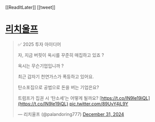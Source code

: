 [[ReadItLater]] [[tweet]]

# [리치울프](https://twitter.com/palandoring777/status/1873922287126344001)

> ✅ 2025 투자 아이디어  
>   
> 자, 지금 버핏이 옥시를 꾸준히 매집하고 있죠 ?  
>   
> 옥시는 무슨기업입니까 ?  
>   
> 최근 갑자기 천연가스가 폭등하고 있어요.  
>   
> 탄소포집으로 공법으로 돈을 버는 기업은요?  
>   
> 트럼프가 집권 시 ‘탄소세’는 어떻게 될까요? [https://t.co/lN9Ie19iQL](https://t.co/lN9Ie19iQL) [pic.twitter.com/89UvY4jL9Y](https://t.co/89UvY4jL9Y)
> 
> — 리치울프 (@palandoring777) [December 31, 2024](https://twitter.com/palandoring777/status/1873922287126344001?ref_src=twsrc%5Etfw)